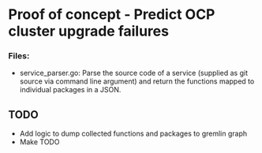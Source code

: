 # Proof of concept - Predict OCP cluster upgrade failures

### Files:
* service_parser.go: Parse the source code of a service (supplied as git source
    via command line argument) and return the functions mapped to individual
    packages in a JSON.

## TODO

* Add logic to dump collected functions and packages to gremlin graph
* Make TODO
